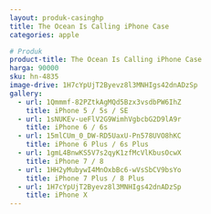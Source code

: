 ```yaml
---
layout: produk-casinghp
title: The Ocean Is Calling iPhone Case
categories: apple

# Produk
product-title: The Ocean Is Calling iPhone Case
harga: 90000
sku: hn-4835
image-drive: 1H7cYpUjT2Byevz8l3MNHIgs42dnADzSp
gallery:
  - url: 1Qmmmf-82PZtkAgMQd5Bzx3vsdbPW6IhZ
    title: iPhone 5 / 5s / SE
  - url: 1sNUKEv-ueFlV2G9WimhVgbcbG2D9lA9r
    title: iPhone 6 / 6s
  - url: 15mlCUm_0_DW-RD5UaxU-Pn578UVO8hKC
    title: iPhone 6 Plus / 6s Plus
  - url: 1gmL4BnwKS5V7s2qyK1zfMcVlKbusOcwX
    title: iPhone 7 / 8
  - url: 1HH2yMubywI4MnOxbBc6-wVsSbCV9bsYo
    title: iPhone 7 Plus / 8 Plus
  - url: 1H7cYpUjT2Byevz8l3MNHIgs42dnADzSp
    title: iPhone X
---
```

